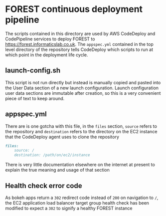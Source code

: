 # FOREST continuous deployment pipeline

The scripts contained in this directory are used by AWS
CodeDeploy and CodePipeline services to deploy FOREST to
https://forest.informaticslab.co.uk. The `appspec.yml`
contained in the top level directory of the repository
tells CodeDeploy which scripts to run at which
point in the deployment life cycle.

## launch-config.sh

This script is not run directly but instead is manually copied and pasted
into the User Data section of a new launch configuration. Launch
configuration user data sections are immutable after creation, so this
is a very convenient piece of text to keep around.

## appspec.yml

There are is one gotcha with this file, in the `files`
section, `source` refers to the repository and `destination`
refers to the directory on the EC2 instance that the
CodeDeploy agent uses to clone the repository

```markdown
files:
    source: /
    destination: /path/on/ec2/instance
```

There is very little documentation elsewhere on
the internet at present to explain the true meaning and
usage of that section

## Health check error code

As bokeh apps return a `302` redirect code instead of `200` on navigation to `/`, the EC2
application load balancer target group health check has been modified
to expect a `302` to signify a healthy FOREST instance
